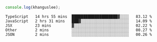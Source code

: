 ```js
console.log(khanguslee);
```

<!--START_SECTION:waka-->
```text
TypeScript   14 hrs 55 mins  ████████████████████▓░░░░   83.12 % 
JavaScript   2 hrs 31 mins   ███▓░░░░░░░░░░░░░░░░░░░░░   14.09 % 
JSX          23 mins         ▓░░░░░░░░░░░░░░░░░░░░░░░░   02.22 % 
Other        2 mins          ░░░░░░░░░░░░░░░░░░░░░░░░░   00.27 % 
JSON         2 mins          ░░░░░░░░░░░░░░░░░░░░░░░░░   00.26 % 
```
<!--END_SECTION:waka-->

<!--
**khanguslee/khanguslee** is a ✨ _special_ ✨ repository because its `README.md` (this file) appears on your GitHub profile.

Here are some ideas to get you started:

- 🔭 I’m currently working on ...
- 🌱 I’m currently learning ...
- 👯 I’m looking to collaborate on ...
- 🤔 I’m looking for help with ...
- 💬 Ask me about ...
- 📫 How to reach me: ...
- 😄 Pronouns: ...
- ⚡ Fun fact: ...
-->
